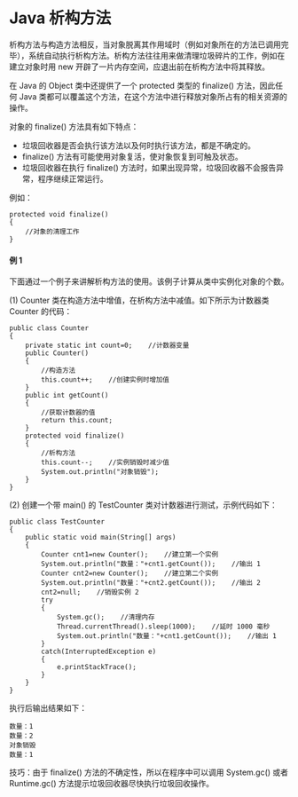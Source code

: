 # Java 析构方法

析构方法与构造方法相反，当对象脱离其作用域时（例如对象所在的方法已调用完毕），系统自动执行析构方法。析构方法往往用来做清理垃圾碎片的工作，例如在建立对象时用 new 开辟了一片内存空间，应退出前在析构方法中将其释放。

在 Java 的 Object 类中还提供了一个 protected 类型的 finalize() 方法，因此任何 Java 类都可以覆盖这个方法，在这个方法中进行释放对象所占有的相关资源的操作。

对象的 finalize() 方法具有如下特点：

*   垃圾回收器是否会执行该方法以及何时执行该方法，都是不确定的。
*   finalize() 方法有可能使用对象复活，使对象恢复到可触及状态。
*   垃圾回收器在执行 finalize() 方法时，如果出现异常，垃圾回收器不会报告异常，程序继续正常运行。

例如：

```
protected void finalize()
{
    //对象的清理工作
}
```

#### 例 1

下面通过一个例子来讲解析构方法的使用。该例子计算从类中实例化对象的个数。

(1) Counter 类在构造方法中增值，在析构方法中减值。如下所示为计数器类 Counter 的代码：

```
public class Counter
{
    private static int count=0;    //计数器变量
    public Counter()
    {
        //构造方法
        this.count++;    //创建实例时增加值
    }
    public int getCount()
    {
        //获取计数器的值
        return this.count;
    }
    protected void finalize()
    {
        //析构方法
        this.count--;    //实例销毁时减少值
        System.out.println("对象销毁");
    }
}
```

(2) 创建一个带 main() 的 TestCounter 类对计数器进行测试，示例代码如下：

```
public class TestCounter
{
    public static void main(String[] args)
    {
        Counter cnt1=new Counter();    //建立第一个实例
        System.out.println("数量："+cnt1.getCount());    //输出 1
        Counter cnt2=new Counter();    //建立第二个实例
        System.out.println("数量："+cnt2.getCount());    //输出 2
        cnt2=null;    //销毁实例 2
        try
        {
            System.gc();    //清理内存
            Thread.currentThread().sleep(1000);    //延时 1000 毫秒
            System.out.println("数量："+cnt1.getCount());    //输出 1
        }
        catch(InterruptedException e)
        {
            e.printStackTrace();
        }
    }
}
```

执行后输出结果如下：

```
数量：1
数量：2
对象销毁
数量：1
```

技巧：由于 finalize() 方法的不确定性，所以在程序中可以调用 System.gc() 或者 Runtime.gc() 方法提示垃圾回收器尽快执行垃圾回收操作。